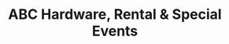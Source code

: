 ---
title: "ABC Hardware, Rental & Special Events"
url: /buffalo/abc-hardware-rental-and-special-events/
shop: hardware
---